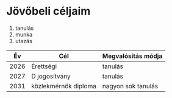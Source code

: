 # Jövőbeli céljaim
1. tanulás
2. munka
3. utazás

| Év | Cél | Megvalósítás módja |
| --- | --- | --- |
| 2026 | Érettségi | tanulás |
| 2027 | D jogosítvány | tanulás |
| 2031 | közlekmérnök diploma | nagyon sok tanulás |